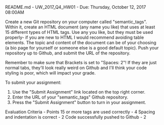 README.md - UW_2017_Q4_HW01 - Due: Thursday, October 12, 2017 08:00AM

Create a new Git repository on your computer called "semantic_tags". Within it, create an HTML document (any name you like) that uses at least 15 different types of HTML tags. Use any you like, but they must be used properly- if you are new to HTML I would recommend avoiding table elements. The topic and content of the document can be of your choosing (a bio page for yourself or someone else is a good default topic). Push your repository up to Github, and submit the URL of the repository.

Remember to make sure that Brackets is set to "Spaces: 2"! If they are just normal tabs, they'll look really weird on Github and I'll think your code styling is poor, which will impact your grade.

To submit your assignment:
1. Use the "Submit Assignment" link located on the top right corner.
2. Enter the URL of your "semantic_tags" Github repository.
3. Press the "Submit Assignment" button to turn in your assignment.

Evaluation Criteria	- Points
15 or more tags are used correctly - 4
Spacing and indentation is correct - 2
Code successfully pushed to Github - 2